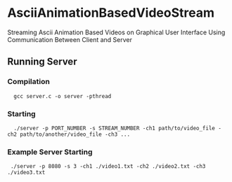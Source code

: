 # AsciiAnimationBasedVideoStream
Streaming Ascii Animation Based Videos on Graphical User Interface Using Communication Between Client and Server

## Running Server

### Compilation

```
  gcc server.c -o server -pthread
```

### Starting

```
  ./server -p PORT_NUMBER -s STREAM_NUMBER -ch1 path/to/video_file -ch2 path/to/another/video_file -ch3 ...
```

### Example Server Starting

```
 ./server -p 8080 -s 3 -ch1 ./video1.txt -ch2 ./video2.txt -ch3 ./video3.txt
```

